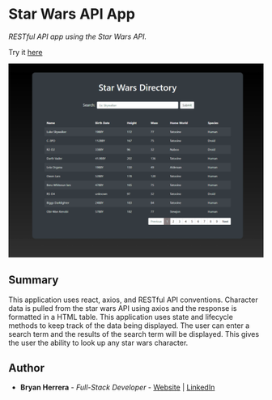 # Star Wars API App

*RESTful API app using the Star Wars API.*

Try it [here](https://bcherrera14.github.io/snake-game/)

<img src="./starwars_v2.gif" alt="alt text" width="700px">

## Summary

This application uses react, axios, and RESTful API conventions. Character data is pulled from the star wars API using axios and the response is formatted in a HTML table. This application uses state and lifecycle methods to keep track of the data being displayed. The user can enter a search term and the results of the search term will be displayed. This gives the user the ability to look up any star wars character.

## Author

* **Bryan Herrera** - *Full-Stack Developer* - [Website](http://bryan-herrera.com) | [LinkedIn](https://www.linkedin.com/in/herrerabryan/)  